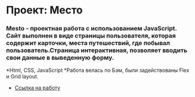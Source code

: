 # Проект: Место

### Mesto - проектная работа с использованием JavaScript. Сайт выполнен в виде страницы пользователя, которая содержит карточки, места путешествий, где побывал пользователь.Страница интерактивная, позволяет вводить свои данные в выведенную форму.

*Html, CSS, JavaScript
*Работа велась по Бэм, были задействованы Flex и Grid layout.

* [Ссылка на работу](https://skiv2011.github.io/mesto)
